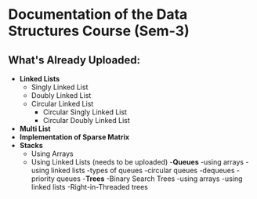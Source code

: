 # Documentation of the Data Structures Course (Sem-3)

## What's Already Uploaded:

- **Linked Lists**
  - Singly Linked List
  - Doubly Linked List
  - Circular Linked List
    - Circular Singly Linked List
    - Circular Doubly Linked List
- **Multi List**
- **Implementation of Sparse Matrix**
- **Stacks**
  - Using Arrays
  - Using Linked Lists (needs to be uploaded)
-**Queues**
  -using arrays
  -using linked lists
  -types of queues
    -circular queues
    -dequeues
    -priority queues
-**Trees**
  -Binary Search Trees
    -using arrays
    -using linked lists
  -Right-in-Threaded trees
